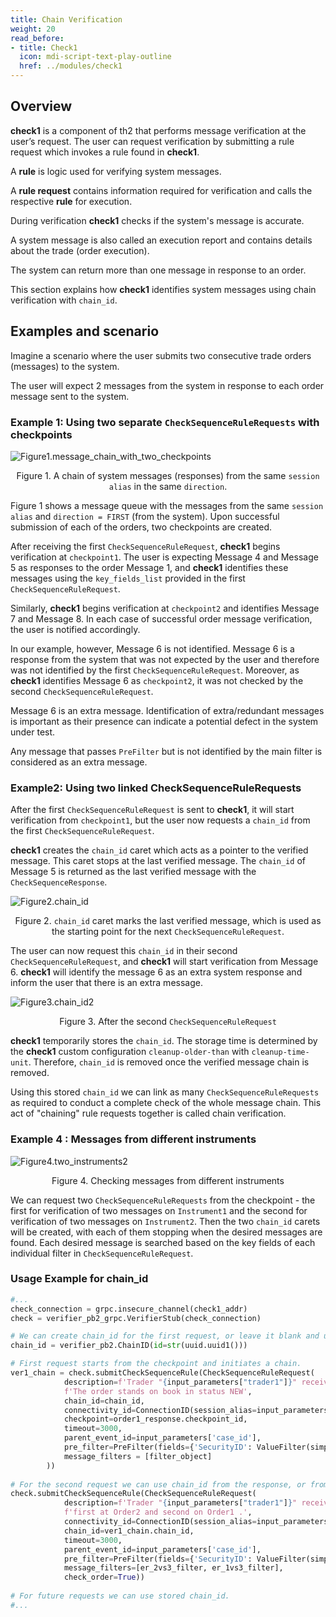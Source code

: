 ```yaml
---
title: Chain Verification
weight: 20
read_before:
- title: Check1
  icon: mdi-script-text-play-outline
  href: ../modules/check1
---
```

## Overview
**check1** is a component of th2 that performs message <term term='verification'>verification</term> at the user’s request. 
The user can request verification by submitting a <term term='rule request'>rule request</term> which invokes a <term term='rule (check1)'>rule</term> found in **check1**.

<notice info>
<!-- TODO: add these as hover over terms -->

A **rule** is logic used for verifying system messages.

A **rule request** contains information required for verification and calls the respective **rule** for execution.

</notice>

During verification **check1** checks if the system's message is accurate.

A system message is also called an execution report and contains details about the trade (order execution).

The system can return more than one message in response to an order.

<!-- TODO: change this sentence to better reflect the articles idea -->
This section explains how **check1** identifies system messages using chain verification with `chain_id`.

## Examples and scenario
Imagine a scenario where the user submits two consecutive trade orders (messages) to the system.

The user will expect 2 messages from the system in response to each order message sent to the system.

### Example 1: Using two separate `CheckSequenceRuleRequests` with checkpoints

![](/img/cookbook/chain-verification/message_chain_with_two_checkpoints.png "Figure1.message_chain_with_two_checkpoints")
<center>
<figcaption>

Figure 1. A chain of system messages (responses) from the same `session alias` in the same `direction`.

</figcaption>
</center>

Figure 1 shows a message queue with the messages from the same `session alias` and `direction = FIRST` (from the system). 
Upon successful submission of each of the orders, two <term term='checkpoint'>checkpoints</term> are created.

After receiving the first `CheckSequenceRuleRequest`, **check1** begins verification at `checkpoint1`. 
The user is expecting Message 4 and Message 5 as responses to the order Message 1, and **check1** identifies these messages using the `key_fields_list` provided in the first `CheckSequenceRuleRequest`.

Similarly, **check1** begins verification at `checkpoint2` and identifies Message 7 and Message 8. 
In each case of successful order message verification, the user is notified accordingly.

In our example, however, Message 6 is not identified. 
Message 6 is a response from the system that was not expected by the user and therefore was not identified by the first `CheckSequenceRuleRequest`. 
Moreover, as **check1** identifies Message 6 as `checkpoint2`, it was not checked by the second `CheckSequenceRuleRequest`. 

Message 6 is an extra message. 
Identification of extra/redundant messages is important as their presence can indicate a  potential defect in the system under test.

<notice info>
<!-- TODO : make into hover over terms -->

Any message that passes `PreFilter` but is not identified by the main filter is considered as an extra message. 

</notice>


### Example2: Using two linked CheckSequenceRuleRequests

After the first `CheckSequenceRuleRequest` is sent to **check1**, it will start verification from `checkpoint1`, but the user now requests a <term term='chain id'>`chain_id`</term> from the first `CheckSequenceRuleRequest`.

**check1** creates the `chain_id` caret which acts as a pointer to the verified message. 
This caret stops at the last verified message. 
The `chain_id` of Message 5 is returned as the last verified message with the `CheckSequenceResponse`. 

![](/img/cookbook/chain-verification/chain_id.png "Figure2.chain_id")

<center>
<figcaption>

Figure 2. `chain_id` caret marks the last verified message, which is used as the starting point for the next `CheckSequenceRuleRequest`.

</figcaption>
</center>

The user can now request this `chain_id` in their second `CheckSequenceRuleRequest`, and **check1** will start verification from Message 6. 
**check1** will identify the message 6 as an extra system response and inform the user that there is an extra message.

![](/img/cookbook/chain-verification/chain_id2.png "Figure3.chain_id2")
<center>
<figcaption>

Figure 3. After the second `CheckSequenceRuleRequest`

</figcaption>
</center>

**check1** temporarily stores the `chain_id`. 
The storage time is determined by the **check1** custom configuration `cleanup-older-than` with `cleanup-time-unit`. 
Therefore, `chain_id` is removed once the verified message chain is removed. 

Using this stored `chain_id` we can link as many `CheckSequenceRuleRequests` as required to conduct a complete check of the whole message chain. 
This act of "chaining" rule requests together is called chain verification. 

### Example 4 : Messages from different instruments

![](/img/cookbook/chain-verification/two_instruments2.png "Figure4.two_instruments2")

<center>
<figcaption>

Figure 4. Checking messages from different instruments

</figcaption>
</center>

We can request two `CheckSequenceRuleRequests` from the checkpoint - the first for verification of two messages on `Instrument1` and the second for verification of two messages on `Instrument2`. 
Then the two `chain_id` carets will be created, with each of them stopping when the desired messages are found. 
Each desired message is searched based on the key fields of each individual filter in `CheckSequenceRuleRequest`.


### Usage Example for chain_id

```python
#...
check_connection = grpc.insecure_channel(check1_addr)
check = verifier_pb2_grpc.VerifierStub(check_connection)

# We can create chain_id for the first request, or leave it blank and use it from checkpoint.
chain_id = verifier_pb2.ChainID(id=str(uuid.uuid1()))

# First request starts from the checkpoint and initiates a chain.       
ver1_chain = check.submitCheckSequenceRule(CheckSequenceRuleRequest(
            description=f'Trader "{input_parameters["trader1"]}" receives Execution Report. '
            f'The order stands on book in status NEW',
            chain_id=chain_id,
            connectivity_id=ConnectionID(session_alias=input_parameters['trader1_fix']),
            checkpoint=order1_response.checkpoint_id,
            timeout=3000,
            parent_event_id=input_parameters['case_id'],
            pre_filter=PreFilter(fields={'SecurityID': ValueFilter(simple_filter=Instrument)}),
            message_filters = [filter_object]
        ))
        
# For the second request we can use chain_id from the response, or from the script if we fill it in the first request.
check.submitCheckSequenceRule(CheckSequenceRuleRequest(
            description=f'Trader "{input_parameters["trader1"]}" receives Execution Reports: '
            f'first at Order2 and second on Order1 .',
            connectivity_id=ConnectionID(session_alias=input_parameters['trader1_fix']),
            chain_id=ver1_chain.chain_id,
            timeout=3000,
            parent_event_id=input_parameters['case_id'],
            pre_filter=PreFilter(fields={'SecurityID': ValueFilter(simple_filter=Instrument)}),
            message_filters=[er_2vs3_filter, er_1vs3_filter],
            check_order=True))
            
# For future requests we can use stored chain_id.
#...
```
<!-- TODO: Add a link to the checkpoints page -->

<!-- TODO: Add a link to the rulerequests page --> 

